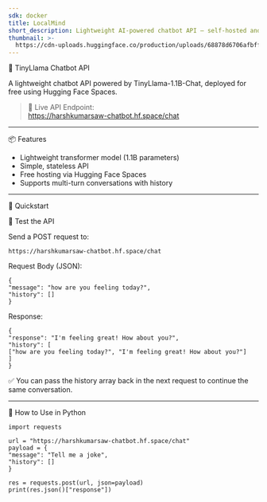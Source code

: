 ```yaml
---
sdk: docker
title: LocalMind
short_description: Lightweight AI-powered chatbot API – self-hosted and free
thumbnail: >-
  https://cdn-uploads.huggingface.co/production/uploads/68878d6706afbfff4d788a85/GlStaGyWYgDMLAjU5SfzQ.png
---
```

🤖 TinyLlama Chatbot API

A lightweight chatbot API powered by TinyLlama-1.1B-Chat, deployed for free using Hugging Face Spaces.

> 🔗 Live API Endpoint:  
https://harshkumarsaw-chatbot.hf.space/chat

---

📦 Features

- Lightweight transformer model (1.1B parameters)
- Simple, stateless API
- Free hosting via Hugging Face Spaces
- Supports multi-turn conversations with history

---

🚀 Quickstart

🧪 Test the API

Send a POST request to:

    https://harshkumarsaw-chatbot.hf.space/chat

Request Body (JSON):

```
{
"message": "how are you feeling today?",
"history": []
}

```

Response:

```
{
"response": "I'm feeling great! How about you?",
"history": [
["how are you feeling today?", "I'm feeling great! How about you?"]
]
}

```

✅ You can pass the history array back in the next request to continue the same conversation.

---

📡 How to Use in Python

```
import requests

url = "https://harshkumarsaw-chatbot.hf.space/chat"
payload = {
"message": "Tell me a joke",
"history": []
}

res = requests.post(url, json=payload)
print(res.json()["response"])

```